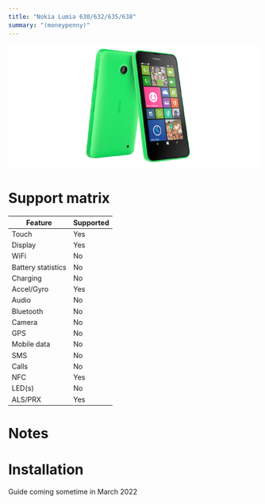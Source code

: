 ```yaml
---
title: "Nokia Lumia 630/632/635/638"
summary: "(moneypenny)"
---
```


![Nokia Lumia 630 front and back](/img/moneypenny.png)
# Support matrix
| Feature | Supported |
| --- | ----------- |
| Touch | Yes |
| Display | Yes |
| WiFi | No |
| Battery statistics | No |
| Charging | No |
| Accel/Gyro | Yes |
| Audio | No |
| Bluetooth | No |
| Camera | No |
| GPS | No |
| Mobile data | No |
| SMS | No |
| Calls | No |
| NFC | Yes |
| LED(s) | No |
| ALS/PRX | Yes |

# Notes

# Installation

Guide coming sometime in March 2022

